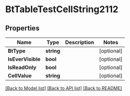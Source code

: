 # BtTableTestCellString2112

## Properties

Name | Type | Description | Notes
------------ | ------------- | ------------- | -------------
**BtType** | **string** |  | [optional] 
**IsEverVisible** | **bool** |  | [optional] 
**IsReadOnly** | **bool** |  | [optional] 
**CellValue** | **string** |  | [optional] 

[[Back to Model list]](../README.md#documentation-for-models) [[Back to API list]](../README.md#documentation-for-api-endpoints) [[Back to README]](../README.md)


